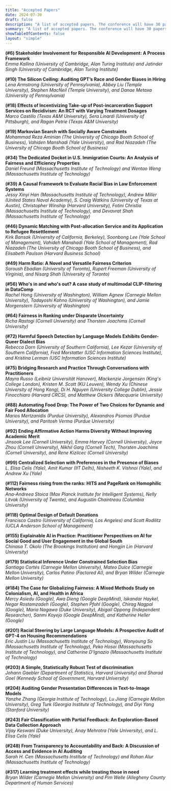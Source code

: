 ```yaml
---
title: "Accepted Papers"
date: 2024-07-30
draft: false
description: "A list of accepted papers. The conference will have 30 papers from differeent areas of equity, access, algorithms, mechanisms, and optimization"
summary: "A list of accepted papers. The conference will have 30 papers from differeent areas of equity, access, algorithms, mechanisms, and optimization"
showTableOfContents: false
layout: "simple"
---
```

<!-- **(#5) The Public Housing Allocation Problem**  
*Zeky Murra-Anton (ISO New England) and Neil Thakral (Brown University)* -->

**(#6) Stakeholder Involvement for Responsible AI Development: A Process Framework**  
*Emma Kallina (University of Cambridge, Alan Turing Institute) and Jatinder Singh (University of Cambridge, Alan Turing Institute)*

**(#10) The Silicon Ceiling: Auditing GPT’s Race and Gender Biases in Hiring**  
*Lena Armstrong (University of Pennsylvania), Abbey Liu (Temple University), Stephen MacNeil (Temple University), and Danae Metaxa (University of Pennsylvania)*

**(#18) Effects of Incentivizing Take-up of Post-incarceration Support Services on Recidivism: An RCT with Varying Treatment Dosages**  
*Marco Castillo (Texas A&M University), Sera Linardi (University of Pittsburgh), and Ragan Petrie (Texas A&M University)*

**(#19) Markovian Search with Socially Aware Constraints**  
*Mohammad Reza Aminian (The University of Chicago Booth School of Business), Vahiden Manshadi (Yale University), and Rad Niazadeh (The University of Chicago Booth School of Business)*

**(#34) The Dedicated Docket in U.S. Immigration Courts: An Analysis of Fairness and Efficiency Properties**  
*Daniel Freund (Massachusetts Institute of Technology) and Wentao Weng (Massachusetts Institute of Technology)*

<!-- **(#36) Obumanzi Access Framework: Empowering Small-holder Farmers in Uganda through Accessible Climate Finance**  
*Joan Nkiriki (Independent Energy Policy Analyst) and Lynn Kirabo (Harvey Mudd College)* -->

**(#39) A Causal Framework to Evaluate Racial Bias in Law Enforcement Systems**  
*Jessy Xinyi Han (Massachusetts Institute of Technology), Andrew Miller (United States Naval Academy), S. Craig Watkins (University of Texas at Austin),  Christopher Winship (Harvard University), Fotini Christia (Massachusetts Institute of Technology), and Devavrat Shah (Massachusetts Institute of Technology)*

**(#46) Dynamic Matching with Post-allocation Service and its Application to Refugee Resettlement**  
*Kirk Bansak (University of California, Berkeley), Soonbong Lee (Yale School of Management), Vahideh Manshadi (Yale School of Management), Rad Niazadeh (The University of Chicago Booth School of Business), and Elisabeth Paulson (Harvard Business School)*

**(#49) Harm Ratio: A Novel and Versatile Fairness Criterion**  
*Soroush Ebadian (University of Toronto), Rupert Freeman (University of Virginia), and Nisarg Shah (University of Toronto)*

**(#56) Who's in and who's out? A case study of multimodal CLIP-filtering in DataComp**  
*Rachel Hong (University of Washington), William Agnew (Carnegie Mellon University), Tadayoshi Kohno (University of Washington), and Jamie Morgenstern (University of Washington)*

**(#64) Fairness in Ranking under Disparate Uncertainty**  
*Richa Rastogi (Cornell University) and Thorsten Joachims (Cornell University)*

<!-- **(#66) Who gets the bonus? Affirmative Action Reforms in High School Admissions in China**  
*Umut Dur (North Carolina State University), Onur Kesten (University of Sydney), Tong Wang (The University of Tokyo), and Congyi Zhou (New York University)* -->

**(#72) Harmful Speech Detection by Language Models Exhibits Gender-Queer Dialect Bias**  
*Rebecca Dorn (University of Southern California), Lee Kezar (University of Southern California), Fred Morstatter (USC Information Sciences Institute), and Kristina Lerman (USC Information Sciences Institute)*

**(#75) Bridging Research and Practice Through Conversations with Practitioners**  
*Mayra Russo (Leibniz Universität Hanover), Mackenzie Jorgensen (King's College London), Kristen M. Scott (KU Leuven), Wendy Xu (Chinese University of Hong Kong), Di H. Nguyen (University College Dublin), Jessie Finocchiaro (Harvard CRCS), and Matthew Olckers (Macquarie University)*

<!-- **(#79) Rawlsian Assignments**  
*Tom Demeulemeester (Research Center for Operations Research & Statistics, KU Leuven, & Department of Business Informatics and Operations Management, Ghent University), and Juan Pereyra (Universidad de Montevideo)* -->

**(#88) Automating Food Drop: The Power of Two Choices for Dynamic and Fair Food Allocation**  
*Marios Mertzanidis (Purdue University), Alexandros Psomas (Purdue University), and Paritosh Verma (Purdue University)*

**(#92) Ending Affirmative Action Harms Diversity Without Improving Academic Merit**  
*Jinsook Lee (Cornell University), Emma Harvey (Cornell University), Joyce Zhou (Cornell University), Nikhil Garg (Cornell Tech), Thorsten Joachims (Cornell University), and Rene Kizilcec (Cornell University)*

**(#99) Centralized Selection with Preferences in the Presence of Biases**  
*L. Elisa Celis (Yale), Amit Kumar (IIT Delhi), Nisheeth K. Vishnoi (Yale), and Andrew Xu (Yale)*

**(#112) Fairness rising from the ranks: HITS and PageRank on Homophilic Networks**  
*Ana-Andreea Stoica (Max Planck Institute for Intelligent Systems), Nelly Litvak (University of Twente), and Augustin Chaintreau (Columbia University)*

**(#118) Optimal Design of Default Donations**  
*Francisco Castro (University of California, Los Angeles) and Scott Rodilitz (UCLA Anderson School of Management)*

**(#155) Explainable AI in Practice: Practitioner Perspectives on AI for Social Good and User Engagement in the Global South**  
*Chinasa T. Okolo (The Brookings Institution) and Hongjin Lin (Harvard University)*

**(#179) Statistical Inference Under Constrained Selection Bias**  
*Santiago Cortés (Carnegie Mellon University), Mateo Dulce (Carnegie Mellon University), Carlos Patino (Factored AI), and Bryan Wilder (Carnegie Mellon University)*

**(#184) The Case for Globalizing Fairness: A Mixed Methods Study on Colonialism, AI, and Health in Africa**  
*Mercy Asiedu (Google), Awa Dieng (Google DeepMind), Iskandar Haykel, Negar Rostamzadeh (Google), Stephen Pfohl (Google), Chirag Nagpal (Google), Maria Nagawa (Duke University), Abigail Oppong (Independent Researcher), Sanmi Koyejo (Google DeepMind), and Katherine Heller (Google)*

**(#201) Racial Steering by Large Language Models: A Prospective Audit of GPT-4 on Housing Recommendations**  
*Eric Justin Liu (Massachusetts Institute of Technology), Wonyoung So (Massachusetts Institute of Technology), Peko Hosoi (Massachusetts Institute of Technology), and Catherine D'Ignazio (Massachusetts Institute of Technology)*

**(#203) A Simple, Statistically Robust Test of discrimination**  
*Johann Gaebler (Department of Statistics, Harvard University) and Sharad Goel (Kennedy School of Government, Harvard University)*

**(#204) Auditing Gender Presentation Differences in Text-to-Image Models**  
*Yanzhe Zhang (Georgia Institute of Technology), Lu Jiang (Carnegie Mellon University), Greg Turk (Georgia Institute of Technology), and Diyi Yang (Stanford University)*

**(#243) Fair Classification with Partial Feedback: An Exploration-Based Data Collection Approach**  
*Vijay Keswani (Duke University), Anay Mehrotra (Yale University), and L. Elisa Celis (Yale)*

**(#248) From Transparency to Accountability and Back: A Discussion of Access and Evidence in AI Auditing**  
*Sarah H. Cen (Massachusetts Institute of Technology) and Rohan Alur (Massachusetts Institute of Technology)*

**(#317) Learning treatment effects while treating those in need**  
*Bryan Wilder (Carnegie Mellon University) and Pim Welle (Allegheny County Department of Human Services)*